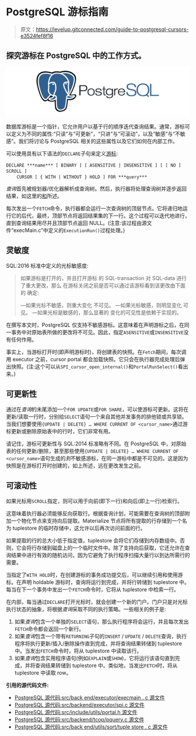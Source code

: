 # PostgreSQL 游标指南

> 原文：<https://levelup.gitconnected.com/guide-to-postgresql-cursors-e3524fef8f16>

## 探究游标在 PostgreSQL 中的工作方式。

![](img/ec94490434905a0f086716e9cf150302.png)

数据库游标是一个指针，它允许用户以基于行的顺序迭代查询结果。通常，游标可以定义为不同的属性:“只读”与“可更新”，“只进”与“可滚动”，以及“敏感”与“不敏感”。我们将讨论与 PostgreSQL 相关的这些属性以及它们如何在内部工作。

可以使用具有以下语法的`DECLARE`子句来定义[游标](https://www.postgresql.org/docs/13/sql-declare.html):

```
DECLARE ***name*** [ BINARY ] [ ASENSITIVE | INSENSITIVE ] [ [ NO ] SCROLL ]
    CURSOR [ { WITH | WITHOUT } HOLD ] FOR ***query***
```

*查询*首先被规划器/优化器解析成查询树。然后，执行器将处理查询树并逐步返回结果，如这里的[和](https://www.postgresql.org/docs/13/executor.html)所述。

每次发出一个`FETCH`命令，执行器都会运行一次查询树的顶层节点。它将递归地运行它的后代，最终，顶部节点将返回结果集的下一行。这个过程可以迭代地进行，直到查询结果用尽并且顶部节点返回 NULL。(注意:该过程由源文件“execMain.c”中定义的`ExecutionRun()`过程处理。)

## 灵敏度

SQL:2016 标准中定义的光标敏感度:

> 如果游标是打开的，并且打开游标
> 的 SQL-transaction 对 SQL-data 进行了重大更改，那么
> 在游标关闭之前是否可以通过该游标看到该更改由下面的
> 确定:
> 
> —如果光标不敏感，则重大变化
> 不可见。
> —如果光标敏感，则明显变化
> 可见。
> —如果光标是敏感的，那么显著的
> 变化的可见性是依赖于实现的。

在撰写本文时，PostgreSQL 仅支持不敏感游标。这意味着在声明游标之后，在同一事务中对原始表所做的更改将不可见。因此，指定`ASENSITIVE`或`INSENSITIVE`没有任何作用。

事实上，当游标打开时(即声明游标时)，将创建表的快照。在`Fetch`期间，每次调用 executor 之前，cursor portal 都会加载快照。它只会在执行器完成处理后弹出快照。(注:这个可以从`SPI_cursor_open_internal()`和`PortalRunSelect()`看出来。)

## 可更新性

通过在*查询*的末尾添加一个`FOR UPDATE`或`FOR SHARE`，可以使游标可更新。这将在更新/读取一行时，分别给`SELECT`语句一个来自其他并发事务的排他锁或共享锁。当我们想要使用`{UPDATE | DELETE} … WHERE CURRENT OF <cursor_name>`通过游标更新或删除原始表中的行时，它们非常有用。

请记住，游标可更新性与 SQL:2014 标准略有不同。在 PostgreSQL 中，对原始表的任何更新/删除，甚至那些使用`{UPDATE | DELETE} … WHERE CURRENT OF <cursor_name>`语句生成的*到*不敏感游标，在同一游标中都是不可见的。这是因为快照是在游标打开时创建的，如上所述，远在更改发生之前。

## 可滚动性

如果光标用`SCROLL`指定，则可以用于向前(即下一行)和向后(即上一行)检索行。

这意味着执行器必须能够反向获取行。根据查询计划，可能需要在查询树的顶部附加一个物化节点来支持向后提取。Materialize 节点将所有提取的行存储到一个名为 tuplestore 的临时存储中，这允许以后再次访问前面的行。

如果提取的行的总大小低于指定值，tuplestore 会将它们存储到内存数组中。否则，它会将行存储到磁盘上的一个临时文件中。除了支持向后获取，它还允许在查询结果中进行有效的随机访问，因为它避免了执行程序扫描大量行以到达所需行的需要。

当指定了`WITH HOLD`时，在创建游标的事务成功提交后，可以继续引用和使用游标。在声明 holdable 游标时，查询将运行到完成，并将行转储到 tuplestore 中。每当在下一个事务中发出一个`FETCH`命令时，它将从 tuplestore 中检索一行。

在内部，每当通过`DECLARE`打开光标时，就会创建一个新的门户。门户只是对光标执行状态的抽象，将根据*查询*采取不同的执行策略。一些相关的例子是:

1.  如果*查询*包含一个单独的`SELECT`语句，那么执行程序将会运行，并且每次发出`FETCH`命令都会返回一个新行。
2.  如果*查询*包含一个带有`RETURNING`子句的`INSERT` / `UPDATE` / `DELETE`查询，执行程序将执行更新/插入/删除操作直到完成，并将查询结果转储到 tuplestore 中。当发出`FETCH`命令时，将从 tuplestore 中读取该行。
3.  如果*查询*包含实用程序语句(例如`EXPLAIN`或`SHOW`)，它将运行该语句直到完成，并将查询结果转储到 tuplestore 中。类似地，当发出`FETCH`时，将从 tuplestore 中读取 row。

**引用的源代码文件:**

*   [PostgreSQL 源代码:src/back end/executor/execmain . c 源文件](https://doxygen.postgresql.org/execMain_8c_source.html)
*   [PostgreSQL 源代码:src/backend/executor/spi.c 源文件](https://doxygen.postgresql.org/spi_8c_source.html)
*   [PostgreSQL 源代码:src/include/utils/portal.h 源文件](https://doxygen.postgresql.org/portal_8h_source.html)
*   [PostgreSQL 源代码:src/backend/tcop/pquery.c 源文件](https://doxygen.postgresql.org/pquery_8c_source.html#l00430)
*   [PostgreSQL 源代码:src/back end/utils/sort/tuple store . c 源文件](https://doxygen.postgresql.org/tuplestore_8c_source.html#l01233)